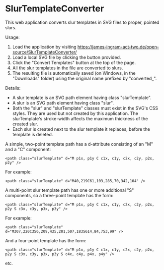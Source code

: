 # SlurTemplateConverter
This web application converts slur templates in SVG files to proper, pointed slurs.<br />

Usage:<br />
1. Load the application by visiting https://james-ingram-act-two.de/open-source/SlurTemplateConverter/
2. Load a local SVG file by clicking the button provided.
3. Click the "Convert Templates" button at the top of the page.
4. All the slur templates in the file are converted to slurs.
5. The resulting file is automatically saved (on Windows, in the "Downloads" folder) using the original name prefixed by "converted_". 

Details:<br />
- A slur template is an SVG path element having class "slurTemplate".
- A slur is an SVG path element having class "slur".
- Both the "slur" and "slurTemplate" classes must exist in the SVG's CSS styles. They are used but not created by this application.
The slurTemplate's stroke-width affects the maximum thickness of the created slur.
- Each slur is created next to the slur template it replaces, before the template is deleted.

A simple, two-point template path has a d-attribute consisting of an "M" and a "C" component:<br />
```
<path class="slurTemplate" d="M p1x, p1y C c1x, c1y, c2x, c2y, p2x, p2y" />
```
For example:
```
<path class="slurTemplate" d="M40,219C61,103,285,70,342,104" />
```

A multi-point slur template path has one or more additional "S" components, so a three-point template has the form:
```
<path class="slurTemplate" d="M p1x, p1y C c1x, c1y, c2x, c2y, p2x, p2y S c3x, c3y, p3x, p3y" />
```
For example:
```
<path class="slurTemplate" d="M307,220C356,209,435,201,507,183S614,84,753,99" />
```
And a four-point template has the form:
```
<path class="slurTemplate" d="M p1x, p1y C c1x, c1y, c2x, c2y, p2x, p2y S c3x, c3y, p3x, p3y S c4x, c4y, p4x, p4y" />
```
etc.
